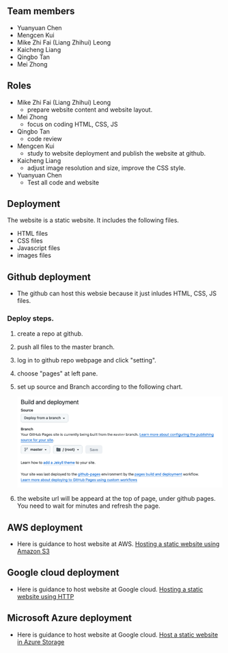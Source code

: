 ## Team members

- Yuanyuan Chen
- Mengcen Kui
- Mike Zhi Fai (Liang Zhihui) Leong
- Kaicheng Liang
- Qingbo Tan
- Mei Zhong

## Roles

- Mike Zhi Fai (Liang Zhihui) Leong
  - prepare website content and website layout.
- Mei Zhong
  - focus on coding HTML, CSS, JS
- Qingbo Tan
  - code review
- Mengcen Kui
  - study to website deployment and publish the website at github.
- Kaicheng Liang
  - adjust image resolution and size, improve the CSS style.
- Yuanyuan Chen
  - Test all code and website

## Deployment

The website is a static website. It includes the following files.

- HTML files
- CSS files
- Javascript files
- images files

## Github deployment

- The github can host this websie because it just inludes HTML, CSS, JS files.

### Deploy steps.

1.  create a repo at github.
2.  push all files to the master branch.
3.  log in to github repo webpage and click "setting".
4.  choose "pages" at left pane.
5.  set up source and Branch according to the following chart.

    <img src="doc_imgs/deployment.png" width=500>

6.  the website url will be appeard at the top of page, under github pages. You need to wait for minutes and refresh the page.

## AWS deployment

- Here is guidance to host website at AWS. [Hosting a static website using Amazon S3](https://docs.aws.amazon.com/AmazonS3/latest/userguide/WebsiteHosting.html)

## Google cloud deployment

- Here is guidance to host website at Google cloud. [Hosting a static website using HTTP ](https://cloud.google.com/storage/docs/hosting-static-website-http)

## Microsoft Azure deployment

- Here is guidance to host website at Google cloud. [Host a static website in Azure Storage ](https://learn.microsoft.com/en-us/azure/storage/blobs/storage-blob-static-website-how-to?tabs=azure-portal)
